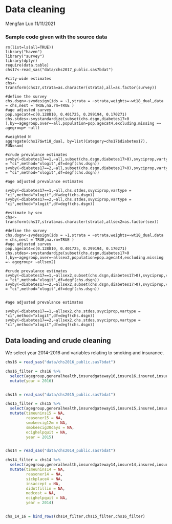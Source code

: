 Data cleaning
================
Mengfan Luo
11/11/2021

### Sample code given with the source data

    rm(list=ls(all=TRUE))
    library("haven")
    library("survey")
    library(dplyr)
    require(data.table)
    chs17<-read_sas("data/chs2017_public.sas7bdat")

    #city-wide estimates
    chs<-transform(chs17,strata=as.character(strata),all=as.factor(survey))

    #define the survey
    chs.dsgn<-svydesign(ids = ~1,strata = ~strata,weights=~wt18_dual,data = chs,nest = TRUE,na.rm=TRUE )
    #age adjusted survey
    pop.agecat4=c(0.128810, 0.401725, 0.299194, 0.170271)
    chs.stdes<-svystandardize(subset(chs.dsgn,diabetes17>0 ),by=~agegroup,over=~all,population=pop.agecat4,excluding.missing =~ agegroup+ ~all)

    #weighted N
    aggregate(chs17$wt18_dual, by=list(Category=chs17$diabetes17), FUN=sum)

    #crude prevalance estimates
    svyby(~diabetes17==1,~all,subset(chs.dsgn,diabetes17>0),svyciprop,vartype = "ci",method="xlogit",df=degf(chs.dsgn))
    svyby(~diabetes17==2,~all,subset(chs.dsgn,diabetes17>0),svyciprop,vartype = "ci",method="xlogit",df=degf(chs.dsgn))

    #age adjusted prevalance estimates

    svyby(~diabetes17==1,~all,chs.stdes,svyciprop,vartype = "ci",method="xlogit",df=degf(chs.dsgn))
    svyby(~diabetes17==2,~all,chs.stdes,svyciprop,vartype = "ci",method="xlogit",df=degf(chs.dsgn))

    #estimate by sex
    chs<-transform(chs17,strata=as.character(strata),allsex2=as.factor(sex))

    #define the survey
    chs.dsgn<-svydesign(ids = ~1,strata = ~strata,weights=~wt18_dual,data = chs,nest = TRUE,na.rm=TRUE )
    #age adjusted survey
    pop.agecat4=c(0.128810, 0.401725, 0.299194, 0.170271)
    chs.stdes<-svystandardize(subset(chs.dsgn,diabetes17>0 ),by=~agegroup,over=~allsex2,population=pop.agecat4,excluding.missing =~ agegroup+ ~allsex2)

    #crude prevalance estimates
    svyby(~diabetes17==1,~allsex2,subset(chs.dsgn,diabetes17>0),svyciprop,vartype = "ci",method="xlogit",df=degf(chs.dsgn))
    svyby(~diabetes17==2,~allsex2,subset(chs.dsgn,diabetes17>0),svyciprop,vartype = "ci",method="xlogit",df=degf(chs.dsgn))


    #age adjusted prevalance estimates

    svyby(~diabetes17==1,~allsex2,chs.stdes,svyciprop,vartype = "ci",method="xlogit",df=degf(chs.dsgn))
    svyby(~diabetes17==2,~allsex2,chs.stdes,svyciprop,vartype = "ci",method="xlogit",df=degf(chs.dsgn))

## Data loading and crude cleaning

We select year 2014-2016 and variables relating to smoking and
insurance.

``` r
chs16 = read_sas("data/chs2016_public.sas7bdat")

chs16_filter = chs16 %>% 
  select(agegroup,generalhealth,insuredgateway16,insure16,insured,insure5,sickadvice16,sickplace,reasoner16,didntgetcare16,insaccept,didntfillin,medcost,everyday,numberperdaya,cost20cigarettes,smokeecig12m,smokeecig30days,ecighelpquit,didntfillin,timeunins16) %>% 
  mutate(year = 2016)


chs15 = read_sas("data/chs2015_public.sas7bdat")

chs15_filter = chs15 %>% 
  select(agegroup,generalhealth,insuredgateway15,insure15,insured,insure5,sickadvice15,sickplace,didntgetcare15,insaccept,didntfillin,medcost,everyday,numberperdaya,cost20cigarettes,didntfillin) %>% 
  mutate(timeunins15 = NA,
         reasoner15 = NA,
         smokeecig12m = NA,
         smokeecig30days = NA,
         ecighelpquit = NA,
         year = 2015) 


chs14 = read_sas("data/chs2014_public.sas7bdat")

chs14_filter = chs14 %>% 
  select(agegroup,generalhealth,insuredgateway14,insure14,insured,insure5,sickadvice14,didntgetcare14,everyday,numberperdaya,cost20cigarettes,smokeecig12m,smokeecig30days) %>% 
  mutate(timeunins14 = NA,
         reasoner14 = NA,
         sickplace4 = NA,
         insaccept = NA,
         didntfillin = NA,
         medcost = NA,
         ecighelpquit = NA,
         year = 2014) 


chs_14_16 = bind_rows(chs14_filter,chs15_filter,chs16_filter)
```
